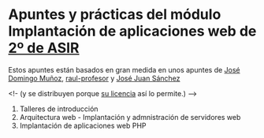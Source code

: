 # Apuntes y prácticas del módulo **Implantación de aplicaciones web** de <u>2º de ASIR</u>

Estos apuntes están basados en gran medida en unos apuntes de [José Domingo Muñoz](https://fp.josedomingo.org/), [raul-profesor](https://github.com/raul-profesor/DEAW) y [José Juan Sánchez](https://josejuansanchez.org/iaw/)

<!-  (y se distribuyen porque [su licencia](https://github.com/JJ/CC/blob/master/LICENSE) así lo permite.) -->

1. Talleres de introducción
2. Arquitectura web - Implantación y admnistración de servidores web
3. Implantación de aplicaciones web PHP
<!--
4. Servicios de red implicados en el despliegue de aplicaciones web
5. Control de versiones
6. Contenedores
7. CI/CD (Integración y despliegue continuo)
8. AWS
-->